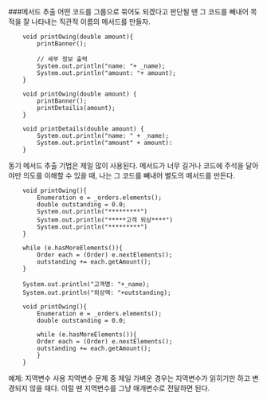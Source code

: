 ###메서드 추출
어떤 코드를 그룹으로 묶어도 되겠다고 판단될 땐
그 코드를 빼내어 목적을 잘 나타내는 직관적 이름의 메서드를 만들자.


~~~
    void printOwing(double amount){
        printBanner();
    
        // 세부 정보 출력
        System.out.println("name: "+ _name);
        System.out.println("amount: "+ amount);
    }
~~~

~~~
    void printOwing(double amount) {
        printBanner();
        printDetailis(amount);       
    }

    void printDetails(double amount) {
        System.out.println("name: " + _name);
        System.out.println("amount" + amount):
    }
~~~
동기
메서드 추출 기법은 제일 많이 사용된다. 메서드가 너무 길거나 코드에 주석을 달아야만 의도를 이해할 수 있을 때,
나는 그 코드를 빼내어 별도의 메서드를 만든다. 

~~~
    void printOwing(){
        Enumeration e = _orders.elements();
        double outstanding = 0.0;
        System.out.println("*********")
        System.out.println("*****고객 외상****")
        System.out.println("*********")
    }

    while (e.hasMoreElements()){
        Order each = (Order) e.nextElements();
        outstanding += each.getAmount();
    }

    System.out.println("고객명: "+_name);
    System.out.println("외상액: "+outstanding);
~~~

~~~
    void printOwing(){
        Enumeration e = _orders.elements();
        double outstanding = 0.0;

        while (e.hasMoreElements()){
        Order each = (Order) e.nextElements();
        outstanding += each.getAmount();
        }
    }   
~~~
예제: 지역변수 사용
지역변수 문제 중 제일 가벼운 경우는 지역변수가 읽히기만 하고 변경되지 않을 때다. 이럴 땐
지역변수를 그냥 매개변수로 전달하면 된다.
